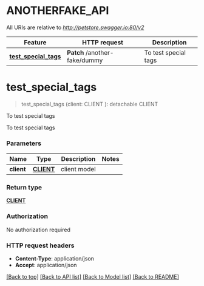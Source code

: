 # ANOTHERFAKE_API

All URIs are relative to *http://petstore.swagger.io:80/v2*

Feature | HTTP request | Description
------------- | ------------- | -------------
[**test_special_tags**](ANOTHERFAKE_API.md#test_special_tags) | **Patch** /another-fake/dummy | To test special tags


# **test_special_tags**
> test_special_tags (client: CLIENT ): detachable CLIENT
	

To test special tags

To test special tags


### Parameters

Name | Type | Description  | Notes
------------- | ------------- | ------------- | -------------
 **client** | [**CLIENT**](CLIENT.md)| client model | 

### Return type

[**CLIENT**](Client.md)

### Authorization

No authorization required

### HTTP request headers

 - **Content-Type**: application/json
 - **Accept**: application/json

[[Back to top]](#) [[Back to API list]](../README.md#documentation-for-api-endpoints) [[Back to Model list]](../README.md#documentation-for-models) [[Back to README]](../README.md)

